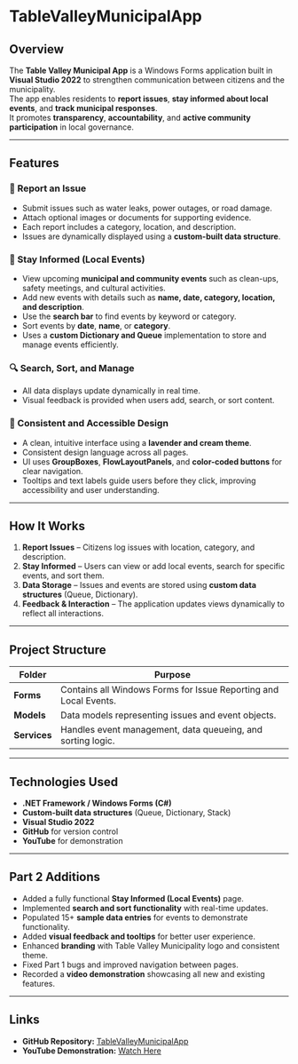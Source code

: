 # TableValleyMunicipalApp

## Overview
The **Table Valley Municipal App** is a Windows Forms application built in **Visual Studio 2022** to strengthen communication between citizens and the municipality.  
The app enables residents to **report issues**, **stay informed about local events**, and **track municipal responses**.  
It promotes **transparency**, **accountability**, and **active community participation** in local governance.

---

## Features

### 🧾 Report an Issue
- Submit issues such as water leaks, power outages, or road damage.  
- Attach optional images or documents for supporting evidence.  
- Each report includes a category, location, and description.  
- Issues are dynamically displayed using a **custom-built data structure**.

### 📅 Stay Informed (Local Events)
- View upcoming **municipal and community events** such as clean-ups, safety meetings, and cultural activities.  
- Add new events with details such as **name, date, category, location, and description**.  
- Use the **search bar** to find events by keyword or category.  
- Sort events by **date**, **name**, or **category**.  
- Uses a **custom Dictionary and Queue** implementation to store and manage events efficiently.

### 🔍 Search, Sort, and Manage
- All data displays update dynamically in real time.  
- Visual feedback is provided when users add, search, or sort content.

### 🎨 Consistent and Accessible Design
- A clean, intuitive interface using a **lavender and cream theme**.  
- Consistent design language across all pages.  
- UI uses **GroupBoxes**, **FlowLayoutPanels**, and **color-coded buttons** for clear navigation.  
- Tooltips and text labels guide users before they click, improving accessibility and user understanding.

---

## How It Works
1. **Report Issues** – Citizens log issues with location, category, and description.  
2. **Stay Informed** – Users can view or add local events, search for specific events, and sort them.  
3. **Data Storage** – Issues and events are stored using **custom data structures** (Queue, Dictionary).  
4. **Feedback & Interaction** – The application updates views dynamically to reflect all interactions.

---

## Project Structure
| Folder | Purpose |
|--------|----------|
| **Forms** | Contains all Windows Forms for Issue Reporting and Local Events. |
| **Models** | Data models representing issues and event objects. |
| **Services** | Handles event management, data queueing, and sorting logic. |

---

## Technologies Used
- **.NET Framework / Windows Forms (C#)**
- **Custom-built data structures** (Queue, Dictionary, Stack)
- **Visual Studio 2022**
- **GitHub** for version control
- **YouTube** for demonstration

---

## Part 2 Additions
- Added a fully functional **Stay Informed (Local Events)** page.  
- Implemented **search and sort functionality** with real-time updates.  
- Populated 15+ **sample data entries** for events to demonstrate functionality.  
- Added **visual feedback and tooltips** for better user experience.  
- Enhanced **branding** with Table Valley Municipality logo and consistent theme.  
- Fixed Part 1 bugs and improved navigation between pages.  
- Recorded a **video demonstration** showcasing all new and existing features.  

---

## Links
- **GitHub Repository:** [TableValleyMunicipalApp](https://github.com/ST10045251/TableValleyMunicipalApp)  
- **YouTube Demonstration:** [Watch Here](https://youtu.be/eP8HJyXMAlM)
